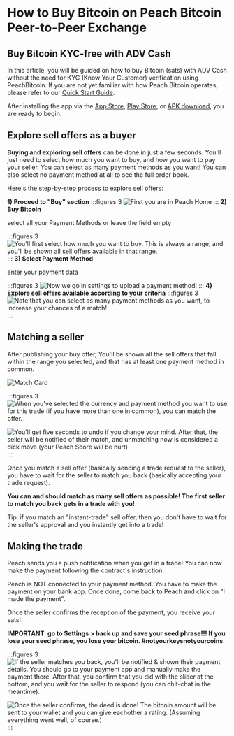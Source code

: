 # How to Buy Bitcoin on Peach Bitcoin Peer-to-Peer Exchange

## Buy Bitcoin KYC-free with ADV Cash

In this article, you will be guided on how to buy Bitcoin (sats) with ADV Cash without the need for KYC (Know Your Customer) verification using PeachBitcoin. If you are not yet familiar with how Peach Bitcoin operates, please refer to our [Quick Start Guide](https://peachbitcoin.com/quick-start).

After installing the app via the [App Store]($iosUrl$), [Play Store]($androidUrl$), or [APK download](/apk/), you are ready to begin.

## Explore sell offers as a buyer

**Buying and exploring sell offers** can be done in just a few seconds. You'll just need to select how much you want to buy, and how you want to pay your seller. You can select as many payment methods as you want! You can also select no payment method at all to see the full order book.

Here's the step-by-step process to explore sell offers:

**1) Proceed to "Buy" section**
:::figures 3
![First you are in Peach Home](/img/faq/buysepa/newpeachhome.png)
:::
**2) Buy Bitcoin**

select all your Payment Methods or leave the field empty

:::figures 3
![You'll first select how much you want to buy. This is always a range, and you'll be shown all sell offers available in that range.](/img/faq/buysepa/peachshowoffers2.png)
:::
**3) Select Payment Method**

enter your payment data

:::figures 3
![Now we go in settings to upload a payment method!](/img/faq/buysepa/addpaymentadvcash.png)
:::
**4) Explore sell offers available according to your criteria**
:::figures 3
![Note that you can select as many payment methods as you want, to increase your chances of a match!](/img/faq/buysepa/showoffers.png)
:::

## Matching a seller

After publishing your buy offer, You'll be shown all the sell offers that fall within the range you selected, and that has at least one payment method in common.

![Match Card](/img/faq/quickstart/buy/MatchCardExplainer.png)

:::figures 3
![When you've selected the currency and payment method you want to use for this trade (if you have more than one in common), you can match the offer.](/img/faq/quickstart/buy/BuyStep6.png)

![You'll get five seconds to undo if you change your mind. After that, the seller will be notified of their match, and unmatching now is considered a dick move (your Peach Score will be hurt)](/img/faq/quickstart/buy/BuyStep7.png)
:::

Once you match a sell offer (basically sending a trade request to the seller), you have to wait for the seller to match you back (basically accepting your trade request). 

**You can and should match as many sell offers as possible! The first seller to match you back gets in a trade with you!**

Tip: if you match an "instant-trade" sell offer, then you don't have to wait for the seller's approval and you instantly get into a trade!

## Making the trade


Peach sends you a push notification when you get in a trade! 
You can now make the payment following the contract's instruction. 

Peach is NOT connected to your payment method. You have to make the payment on your bank app. Once done, come back to Peach and click on "I made the payment".

Once the seller confirms the reception of the payment, you receive your sats!

**IMPORTANT: go to Settings > back up and save your seed phrase!!! If you lose your seed phrase, you lose your bitcoin. #notyourkeysnotyourcoins**

:::figures 3
![If the seller matches you back, you'll be notified & shown their payment details. You should go to your payment app and manually make the payment there. After that, you confirm that you did with the slider at the bottom, and you wait for the seller to respond (you can chit-chat in the meantime).](/img/faq/quickstart/buy/BuyStep8.png)

![Once the seller confirms, the deed is done! The bitcoin amount will be sent to your wallet and you can give eachother a rating. (Assuming everything went well, of course.)](/img/faq/quickstart/buy/BuyStep9.png)
:::